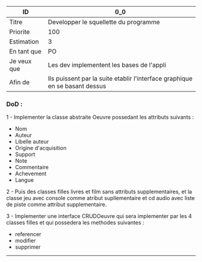 | ID          | 0_0                                                                         |
|-------------|-----------------------------------------------------------------------------|
| Titre       | Developper le squellette du programme                                       |
| Priorite    | 100                                                                         |
| Estimation  | 3                                                                           |
| En tant que | PO                                                                          |
| Je veux que | Les dev implementent les bases de l'appli                                   |
| Afin de     | Ils puissent par la suite etablir l'interface graphique en se basant dessus |

### DoD :

1 - Implementer la classe abstraite Oeuvre possedant les attributs suivants :

- Nom
- Auteur
- Libelle auteur
- Origine d'acquisition
- Support
- Note
- Commentaire
- Achevement
- Langue


2 - Puis des classes filles livres et film sans attributs supplementaires, et la classe jeu avec console comme atribut supllementaire et cd audio avec liste de piste comme attribut supplementaire.

3 - Implementer une interface CRUDOeuvre qui sera implementer par les 4 classes filles et qui possedera les methodes suivantes :

- referencer
- modifier
- supprimer


----------


